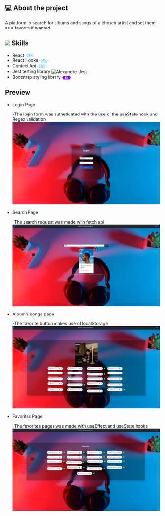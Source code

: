 ## 💻 About the project

A platform to search for albums and songs of a chosen artist and set them as a favorite if wanted. 
## <img width = 20px src="https://github.githubassets.com/images/icons/emoji/unicode/1f6e0.png" /> Skills

* React <img align="center" alt="Alexandre-React" height="15" width="30" src="https://raw.githubusercontent.com/devicons/devicon/master/icons/react/react-original.svg">
* React Hooks <img align="center" alt="Alexandre-React" height="15" width="30" src="https://raw.githubusercontent.com/devicons/devicon/master/icons/react/react-original.svg">
* Context Api <img align="center" alt="Alexandre-React" height="15" width="30" src="https://raw.githubusercontent.com/devicons/devicon/master/icons/react/react-original.svg">
* Jest testing library   <img align="center" alt="Alexandre-Jest" height="15" width="30" src="https://cdn.jsdelivr.net/gh/devicons/devicon/icons/jest/jest-plain.svg">
* Bootstrap styling library   <img align="center" alt="Alexandre-Jest" height="15" width="30" src="https://github.com/devicons/devicon/blob/master/icons/bootstrap/bootstrap-original.svg"> 
## Preview
* Login Page
 
  -The login form was autheticated with the use of the useState hook and Regex validation
![alt text](https://github.com/Alexandre-Lustosa-Escossio/music-player-project/blob/master/src/images/Login-Screen.png?raw=true)

* Search Page

  -The search request was made with fetch api
![alt text](https://github.com/Alexandre-Lustosa-Escossio/music-player-project/blob/master/src/images/Album-list.png?raw=true)

* Album's songs page

  -The favorite button makes use of localStorage
![alt text](https://github.com/Alexandre-Lustosa-Escossio/music-player-project/blob/master/src/images/Songs-list.png?raw=true)

* Favorites Page

  -The favorites pages was made with useEffect and useState hooks
![alt text](https://github.com/Alexandre-Lustosa-Escossio/music-player-project/blob/master/src/images/Favorites-screen.png?raw=true)


